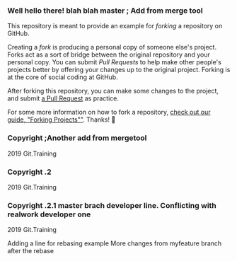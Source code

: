 ### Well hello there! blah blah master ; Add from merge tool

This repository is meant to provide an example for *forking* a repository on GitHub.

Creating a *fork* is producing a personal copy of someone else's project. Forks act as a sort of bridge between the original repository and your personal copy. You can submit *Pull Requests* to help make other people's projects better by offering your changes up to the original project. Forking is at the core of social coding at GitHub.

After forking this repository, you can make some changes to the project, and submit [a Pull Request](https://github.com/octocat/Spoon-Knife/pulls) as practice.

For some more information on how to fork a repository, [check out our guide, "Forking Projects""](http://guides.github.com/overviews/forking/). Thanks! :sparkling_heart:

### Copyright ;Another add from mergetool

2019 Git.Training

### Copyright .2

2019 Git.Training

### Copyright .2.1 master brach developer line. Conflicting with realwork developer one

2019 Git.Training

Adding a line for rebasing example
More changes from myfeature branch after the rebase